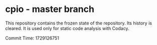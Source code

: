 # cpio - master branch

This repository contains the frozen state of the repository.
Its history is cleared. It is used only for static code
analysis with Codacy.

Commit Time: 1729126751